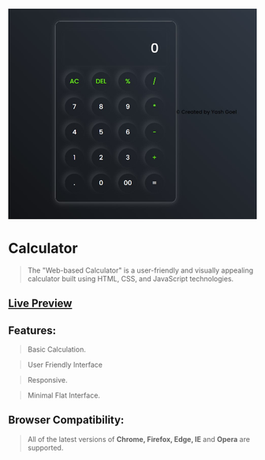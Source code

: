![screenshot](https://github.com/YASHGOEL0616/Calculator/blob/a5683a1f442776395a41957c8b2c4ef08335ce1b/calci-1.jpg)

# Calculator
> The "Web-based Calculator" is a user-friendly and visually appealing calculator built using HTML, CSS, and JavaScript technologies.

## [Live Preview](https://yashgoel0616.github.io/Calculator/)

## Features:

> Basic Calculation.

> User Friendly Interface

> Responsive.

> Minimal Flat Interface.

## Browser Compatibility:

> All of the latest versions of **Chrome, Firefox, Edge, IE** and **Opera** are supported.

